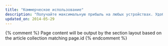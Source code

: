 ```yaml
---
title: "Коммерческое использование"
description: "Получайте максимальную прибыль на любых устройствах. Удобно для пользователей, выгодно для вас."
updated_on: 2014-05-29
---
```


{% comment %}
Page content will be output by the section layout based on the article collection matching page.id
{% endcomment %}


